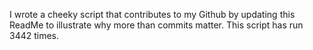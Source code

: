 I wrote a cheeky script that contributes to my Github by updating this ReadMe to illustrate why more than commits matter. This script has run 3442 times.